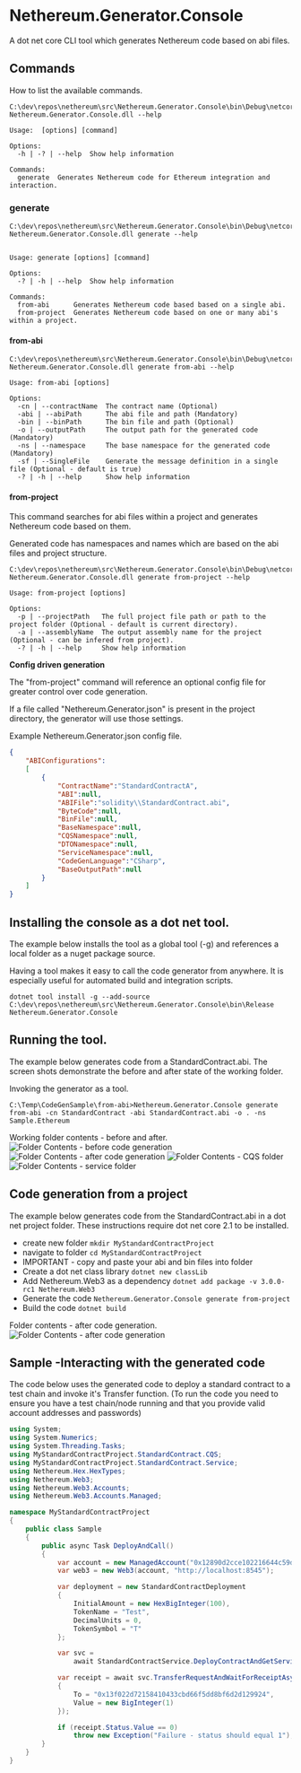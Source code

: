 ﻿# Nethereum.Generator.Console

A dot net core CLI tool which generates Nethereum code based on abi files.

## Commands

How to list the available commands.
```
C:\dev\repos\nethereum\src\Nethereum.Generator.Console\bin\Debug\netcoreapp2.1>dotnet Nethereum.Generator.Console.dll --help

Usage:  [options] [command]

Options:
  -h | -? | --help  Show help information

Commands:
  generate  Generates Nethereum code for Ethereum integration and interaction.

```

### generate

```
C:\dev\repos\nethereum\src\Nethereum.Generator.Console\bin\Debug\netcoreapp2.1>dotnet Nethereum.Generator.Console.dll generate --help


Usage: generate [options] [command]

Options:
  -? | -h | --help  Show help information

Commands:
  from-abi      Generates Nethereum code based based on a single abi.
  from-project  Generates Nethereum code based on one or many abi's within a project.

```

#### from-abi

```
C:\dev\repos\nethereum\src\Nethereum.Generator.Console\bin\Debug\netcoreapp2.1>dotnet Nethereum.Generator.Console.dll generate from-abi --help

Usage: from-abi [options]

Options:
  -cn | --contractName  The contract name (Optional)
  -abi | --abiPath      The abi file and path (Mandatory)
  -bin | --binPath      The bin file and path (Optional)
  -o | --outputPath     The output path for the generated code (Mandatory)
  -ns | --namespace     The base namespace for the generated code (Mandatory)
  -sf | --SingleFile    Generate the message definition in a single file (Optional - default is true)
  -? | -h | --help      Show help information
```

#### from-project

This command searches for abi files within a project and generates Nethereum code based on them.

Generated code has namespaces and names which are based on the abi files and project structure.

```
C:\dev\repos\nethereum\src\Nethereum.Generator.Console\bin\Debug\netcoreapp2.1>dotnet Nethereum.Generator.Console.dll generate from-project --help

Usage: from-project [options]

Options:
  -p | --projectPath   The full project file path or path to the project folder (Optional - default is current directory).
  -a | --assemblyName  The output assembly name for the project (Optional - can be infered from project).
  -? | -h | --help     Show help information

```

**Config driven generation**

The "from-project" command will reference an optional config file for greater control over code generation.

If a file called "Nethereum.Generator.json" is present in the project directory, the generator will use those settings.

Example Nethereum.Generator.json config file.
``` json
{
	"ABIConfigurations":
	[
		{
			"ContractName":"StandardContractA",
			"ABI":null,
			"ABIFile":"solidity\\StandardContract.abi",
			"ByteCode":null,
			"BinFile":null,
			"BaseNamespace":null,
			"CQSNamespace":null,
			"DTONamespace":null,
			"ServiceNamespace":null,
			"CodeGenLanguage":"CSharp",
			"BaseOutputPath":null
		}
	]
}
```

## Installing the console as a dot net tool.

The example below installs the tool as a global tool (-g) and references a local folder as a nuget package source.

Having a tool makes it easy to call the code generator from anywhere.
It is especially useful for automated build and integration scripts.

```
dotnet tool install -g --add-source C:\dev\repos\nethereum\src\Nethereum.Generator.Console\bin\Release Nethereum.Generator.Console
```

## Running the tool.

The example below generates code from a StandardContract.abi.
The screen shots demonstrate the before and after state of the working folder.

Invoking the generator as a tool.
```
C:\Temp\CodeGenSample\from-abi>Nethereum.Generator.Console generate from-abi -cn StandardContract -abi StandardContract.abi -o . -ns Sample.Ethereum
```

Working folder contents - before and after.
![Folder Contents - before code generation](from-abi-folder-contents-before.PNG "Folder Contents - before code generation")
![Folder Contents - after code generation](from-abi-folder-contents-after-1.PNG "Folder Contents - after code generation")
![Folder Contents - CQS folder](from-abi-folder-contents-after-2.PNG "Folder Contents - CQS folder")
![Folder Contents - service folder](from-abi-folder-contents-after-3.PNG "Folder Contents - Service folder")

## Code generation from a project

The example below generates code from the StandardContract.abi in a dot net project folder.
These instructions require dot net core 2.1 to be installed.

- create new folder  ``` mkdir MyStandardContractProject ```
- navigate to folder ``` cd MyStandardContractProject ```
- IMPORTANT - copy and paste your abi and bin files into folder
- Create a dot net class library ``` dotnet new classLib ```
- Add Nethereum.Web3 as a dependency ``` dotnet add package -v 3.0.0-rc1 Nethereum.Web3 ```
- Generate the code ``` Nethereum.Generator.Console generate from-project ```
- Build the code ``` dotnet build ```

Folder contents - after code generation.
![Folder Contents - after code generation](from-project-folder-contents-after-0.PNG "Folder Contents - after code generation")

## Sample -Interacting with the generated code

The code below uses the generated code to deploy a standard contract to a test chain and invoke it's Transfer function.
(To run the code you need to ensure you have a test chain/node running and that you provide valid account addresses and passwords)

``` csharp
using System;
using System.Numerics;
using System.Threading.Tasks;
using MyStandardContractProject.StandardContract.CQS;
using MyStandardContractProject.StandardContract.Service;
using Nethereum.Hex.HexTypes;
using Nethereum.Web3;
using Nethereum.Web3.Accounts;
using Nethereum.Web3.Accounts.Managed;

namespace MyStandardContractProject
{
    public class Sample
    {
        public async Task DeployAndCall()
        {
            var account = new ManagedAccount("0x12890d2cce102216644c59dae5baed380d84830c", "password");
            var web3 = new Web3(account, "http://localhost:8545");

            var deployment = new StandardContractDeployment
            {
                InitialAmount = new HexBigInteger(100),
                TokenName = "Test",
                DecimalUnits = 0,
                TokenSymbol = "T"
            };

            var svc =
                await StandardContractService.DeployContractAndGetServiceAsync(web3, deployment);

            var receipt = await svc.TransferRequestAndWaitForReceiptAsync(new TransferFunction
            {
                To = "0x13f022d72158410433cbd66f5dd8bf6d2d129924",
                Value = new BigInteger(1)
            });

            if (receipt.Status.Value == 0)
                throw new Exception("Failure - status should equal 1");
        }
    }
}
```
